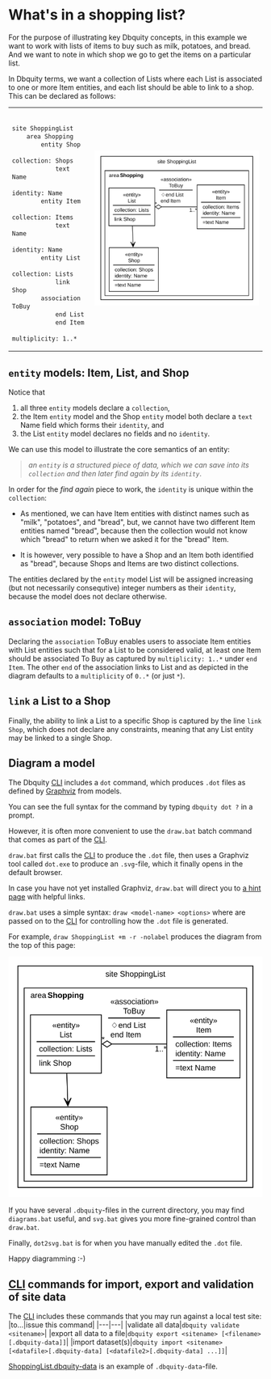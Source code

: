 # What's in a shopping list?

For the purpose of illustrating key Dbquity concepts, in this example we want to work with lists of items to buy such as milk, potatoes, and bread. And we want to note in which shop we go to get the items on a particular list.

In Dbquity terms, we want a collection of Lists where each List is associated to one or more Item entities, and each list should be able to link to a shop. This can be declared as follows:

<table><tr><td><pre><code>
site ShoppingList
    area Shopping
        entity Shop
            collection: Shops
            text Name
            identity: Name
        entity Item
            collection: Items
            text Name
            identity: Name
        entity List
            collection: Lists
            link Shop
        association ToBuy
            end List
            end Item
                multiplicity: 1..*
</code></pre></td>
<td><img src="ShoppingList.dbquity.svg"/></td></tr></table>

## `entity` models: Item, List, and Shop
Notice that 
1. all three `entity` models declare a `collection`,
2. the Item `entity` model and the Shop `entity` model both declare a `text` Name field which forms their `identity`, and
3. the List `entity` model declares no fields and no `identity`.

We can use this model to illustrate the core semantics of an entity:
> *an `entity` is a structured piece of data, which we can save into its `collection` and then later find again by its `identity`*.

In order for the *find again* piece to work, the `identity` is unique within the `collection`:

- As mentioned, we can have Item entities with distinct names such as "milk", "potatoes", and "bread", but, we cannot have two different Item entities named "bread", because then the collection would not know which "bread" to return when we asked it for the "bread" Item.

- It is however, very possible to have a Shop and an Item both identified as "bread", because Shops and Items are two distinct collections.

The entities declared by the `entity` model List will be assigned increasing (but not necessarily consequtive) integer numbers as their `identity`, because the model does not declare otherwise. 

## `association` model: ToBuy
Declaring the `association` ToBuy enables users to associate Item entities with List entities such that for a List to be considered valid, at least one Item should be associated To Buy as captured by `multiplicity: 1..*` under `end Item`. The other `end` of the association links to List and as depicted in the diagram defaults to a `multiplicity` of `0..*` (or just `*`).

## `link` a List to a Shop
Finally, the ability to link a List to a specific Shop is captured by the line `link Shop`, which does not declare any constraints, meaning that any List entity may be linked to a single Shop.

## Diagram a model
The Dbquity [CLI](https://model.dbquity.com/#command-line-interface-cli) includes a `dot` command, which produces `.dot` files as defined by [Graphviz](https://graphviz.org) from models.

You can see the full syntax for the command by typing `dbquity dot ?` in a prompt.

However, it is often more convenient to use the `draw.bat` batch command that comes as part of the [CLI](https://model.dbquity.com/#command-line-interface-cli).

`draw.bat` first calls the [CLI](https://model.dbquity.com/#command-line-interface-cli) to produce the `.dot` file, then uses a Graphviz tool called `dot.exe` to produce an `.svg`-file, which it finally opens in the default browser.

In case you have not yet installed Graphviz, `draw.bat` will direct you to [a hint page](https://model.dbquity.com/svgfail.html?dotfile=mymodel) with helpful links.

`draw.bat` uses a simple syntax: `draw <model-name> <options>` where <options> are passed on to the [CLI](https://model.dbquity.com/#command-line-interface-cli) for controlling how the `.dot` file is generated.

For example, `draw ShoppingList +m -r -nolabel` produces the diagram from the top of this page:

![Diagram showing the structure of the ShoppingList sample model](ShoppingList.dbquity.svg)

If you have several `.dbquity`-files in the current directory, you may find `diagrams.bat` useful, and `svg.bat` gives you more fine-grained control than `draw.bat`.

Finally, `dot2svg.bat` is for when you have manually edited the `.dot` file.

Happy diagramming :-)

## [CLI](https://model.dbquity.com/#command-line-interface-cli) commands for import, export and validation of site data
The [CLI](https://model.dbquity.com/#command-line-interface-cli) includes these commands that you may run against a local test site:
|to...|issue this command|
|---|---|
|validate all data|`dbquity validate <sitename>`|
|export all data to a file|`dbquity export <sitename> [<filename>[.dbquity-data]]`|
|import dataset(s)|`dbquity import <sitename> [<datafile>[.dbquity-data] [<datafile2>[.dbquity-data] ...]]`|

[ShoppingList.dbquity-data](ShoppingList.dbquity-data) is an example of `.dbquity-data`-file.

